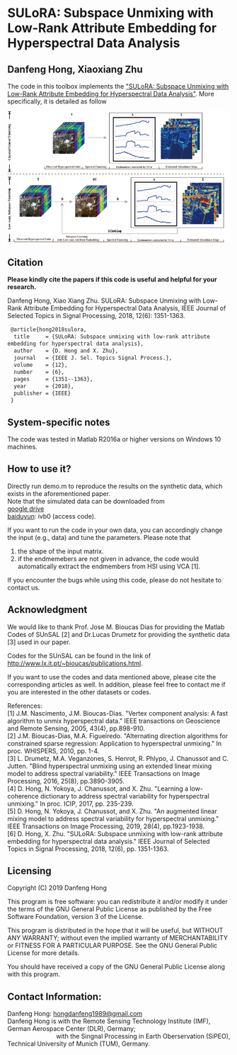 # SULoRA: Subspace Unmixing with Low-Rank Attribute Embedding for Hyperspectral Data Analysis

Danfeng Hong, Xiaoxiang Zhu
---------------------

The code in this toolbox implements the ["SULoRA: Subspace Unmixing with Low-Rank Attribute Embedding for Hyperspectral Data Analysis"](https://ieeexplore.ieee.org/document/8502105).
More specifically, it is detailed as follow

![alt text](./framework_JSTSP.png)

Citation
---------------------

**Please kindly cite the papers if this code is useful and helpful for your research.**

Danfeng Hong, Xiao Xiang Zhu. SULoRA: Subspace Unmixing with Low-Rank Attribute Embedding for Hyperspectral Data Analysis, IEEE Journal of Selected Topics in Signal Processing, 2018, 12(6): 1351-1363.

     @article{hong2018sulora,
      title     = {SULoRA: Subspace unmixing with low-rank attribute embedding for hyperspectral data analysis},
      author    = {D. Hong and X. Zhu},
      journal   = {IEEE J. Sel. Topics Signal Process.},
      volume    = {12},
      number    = {6},
      pages     = {1351--1363},
      year      = {2018},
      publisher = {IEEE}
     }


System-specific notes
---------------------
The code was tested in Matlab R2016a or higher versions on Windows 10 machines.

How to use it?
---------------------

Directly run demo.m to reproduce the results on the synthetic data, which exists in the aforementioned paper.  
Note that the simulated data can be downloaded from  
[google drive](https://drive.google.com/open?id=1r1a6hP8fkwnMFGG2ATG5PM_I3gHVG-3U)  
[baiduyun](https://pan.baidu.com/s/1ABbWgkEkzp2Q02yjeYjxvw): ivb0 (access code).

If you want to run the code in your own data, you can accordingly change the input (e.g., data) and tune the parameters.
Please note that 
1) the shape of the input matrix.
2) if the endmemebers are not given in advance, the code would automatically extract the endmembers from HSI using VCA [1].

If you encounter the bugs while using this code, please do not hesitate to contact us.

Acknowledgment
---------------------

We would like to thank Prof. Jose M. Bioucas Dias for providing the Matlab Codes of SUnSAL [2] and Dr.Lucas Drumetz for providing
the synthetic data [3] used in our paper.

Codes for the SUnSAL can be found in the link of http://www.lx.it.pt/~bioucas/publications.html.

If you want to use the codes and data mentioned above, please cite the corresponding articles as well.
In addition, please feel free to contact me if you are interested in the other datasets or codes.

References:  
[1] J.M. Nascimento, J.M. Bioucas-Dias. "Vertex component analysis: A fast algorithm to unmix hyperspectral data." IEEE transactions on Geoscience and Remote Sensing, 2005, 43(4), pp.898-910.  
[2] J.M. Bioucas-Dias, M.A. Figueiredo. "Alternating direction algorithms for constrained sparse regression: Application to hyperspectral unmixing." In proc. WHISPERS, 2010, pp. 1-4.  
[3] L. Drumetz, M.A. Veganzones, S. Henrot, R. Phlypo, J. Chanussot and C. Jutten. "Blind hyperspectral unmixing using an extended linear mixing model to address spectral variability." IEEE Transactions on Image Processing, 2016, 25(8), pp.3890-3905.  
[4] D. Hong, N. Yokoya, J. Chanussot, and X. Zhu. "Learning a low-coherence dictionary to address spectral variability for hyperspectral unmixing." In proc. ICIP, 2017, pp. 235-239.  
[5] D. Hong, N. Yokoya, J. Chanussot, and X. Zhu. "An augmented linear mixing model to address spectral variability for hyperspectral unmixing." IEEE Transactions on Image Processing, 2019, 28(4), pp.1923-1938.  
[6] D. Hong, X. Zhu. "SULoRA: Subspace unmixing with low-rank attribute embedding for hyperspectral data analysis." IEEE Journal of Selected Topics in Signal Processing, 2018, 12(6), pp. 1351-1363.  


Licensing
---------

Copyright (C) 2019 Danfeng Hong

This program is free software: you can redistribute it and/or modify it under the terms of the GNU General Public License as published by the Free Software Foundation, version 3 of the License.

This program is distributed in the hope that it will be useful, but WITHOUT ANY WARRANTY; without even the implied warranty of MERCHANTABILITY or FITNESS FOR A PARTICULAR PURPOSE. See the GNU General Public License for more details.

You should have received a copy of the GNU General Public License along with this program.

Contact Information:
--------------------

Danfeng Hong: hongdanfeng1989@gmail.com<br>
Danfeng Hong is with the Remote Sensing Technology Institute (IMF), German Aerospace Center (DLR), Germany; <br>
&nbsp; &nbsp; &nbsp; &nbsp; &nbsp; &nbsp; &nbsp; &nbsp; &nbsp; &nbsp; &nbsp; &nbsp; &nbsp; &nbsp; with the Singnal Processing in Earth Oberservation (SiPEO), Technical University of Munich (TUM), Germany. 
